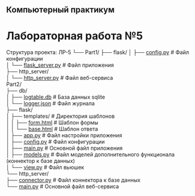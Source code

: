 ## Компьютерный практикум

# Лабораторная работа №5

Структура проекта:
ЛР-5
└── Part1/
    ├── flask/
    │   ├── [config.py](Part1/flask/config.py)           # Файл конфигурации<br>
    │	└── [flask_server.py](Part1/flask/flask_server.py)     # Файл приложения<br>
    ├── http_server/<br>
    │   └── [http_server.py](Part1/http_server/http_server.py)      # Файл веб-сервиса<br>
    Part2/<br>
    ├── db/<br>
    │   ├── [logtable.db](Part2/db/logtable.db)         # База данных sqlite<br>
    │   └── [logger.json](Part2/db/logger.json)         # Файл журнала<br>
    ├── flask/<br>
    │   ├── templates/          # Директория шаблонов<br>
    │   │   ├── [form.html](Part2/flask/templates/form.html)       # Шаблон формы<br>
    │   │   └── [base.html](Part2/flask/templates/base.html)       # Шаблон ответа<br>
    │   ├── [app.py](Part2/flask/app.py)              # Файл настройки приложения<br>
    │   ├── [config.py](Part2/flask/config.py)           # Файл конфигурации<br>
    │	├── [main.py](Part2/flask/main.py)             # Основной файл приложения<br>
    │	├── [models.py](Part2/flask/models.py)           # Файл моделей дополнительного функционала (коннектор к базе данных)<br>
    │	└── [view.py](Part2/flask/view.py)             # Файл вьюшек<br>
    └── http_server/<br>
        ├── [connector.py](Part2/http_server/connector.py)        # Файл коннектора к базе данных<br>
        └── [main.py](Part2/http_server/main.py)             # Основной файл веб-сервиса
